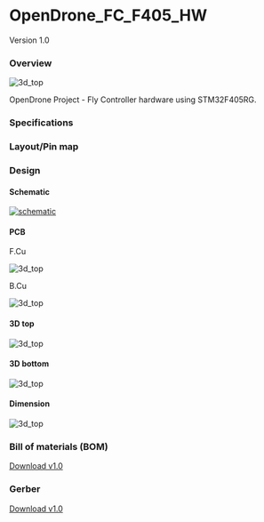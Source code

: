 # OpenDrone_FC_F405_HW

Version 1.0

### Overview

![3d_top](../Demo/Board_Demo.png)

OpenDrone Project - Fly Controller hardware using STM32F405RG.

### Specifications

### Layout/Pin map

### Design

#### Schematic

[![schematic](../Demo/Schematic.png)](../Schematic_OpenDrone_FC_F405_HW_v1.0.pdf)

#### PCB

F.Cu

![3d_top](../Demo/F.Cu.png)

B.Cu

![3d_top](../Demo/B.Cu.png)

#### 3D top

![3d_top](../Demo/3d_top.png)

#### 3D bottom

![3d_top](../Demo/3d_bottom.png)

#### Dimension

![3d_top](../Demo/dimension.png)

### Bill of materials (BOM)

[Download v1.0](../BOM/BOM_OpenDrone_FC_F405_HW_v1.0.xlsx)

### Gerber

[Download v1.0](../Gerber/Gerber_OpenDrone_FC_F405_HW_v1.0.zip)
